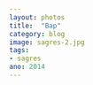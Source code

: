 ```yaml
---
layout: photos
title:  "Bap"
category: blog
image: sagres-2.jpg
tags:
- sagres
ano: 2014
---
```





